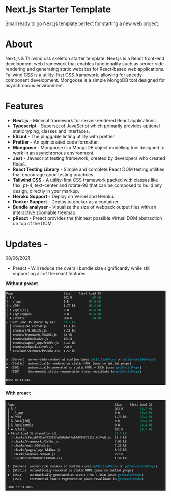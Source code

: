 # Next.js Starter Template

Small ready to go Next.js template perfect for starting a new web project.

# About

Next.js & Tailwind css skeleton starter template. Next.js is a React front-end development web framework that enables functionality such as server-side rendering and generating static websites for React-based web applications. Tailwind CSS is a utility-first CSS framework, allowing for speedy component development. Mongoose is a simple MongoDB tool designed for asynchronous environment.

# Features

- **Next.js** - Minimal framework for server-rendered React applications.
- **Typescript** - Superset of JavaScript which primarily provides optional static typing, classes and interfaces.
- **ESLint** - The pluggable linting utility with prettier.
- **Prettier** - An opinionated code formatter.
- **Mongoose** - Mongoose is a MongoDB object modelling tool designed to work in an asynchronous environment.
- **Jest** - Javascript testing framework, created by developers who created React.
- **React Testing Library** - Simple and complete React DOM testing utilities that encourage good testing practices.
- **Tailwind CSS** - A utility-first CSS framework packed with classes like flex, pt-4, text-center and rotate-90 that can be composed to build any design, directly in your markup.
- **Heroku Support** - Deploy on Vercel and Heroku.
- **Docker Support** - Deploy to docker as a container.
- **Bundle analyser** - Visualize the size of webpack output files with an interactive zoomable treemap.
- **pReact** - Preact provides the thinnest possible Virtual DOM abstraction on top of the DOM

# Updates -

08/06/2021

- Preact - Will reduce the overall bundle size significantly while still supporting all of the react features

**Without preact**

![alt text](https://github.com/Patryks1/nextjs-tailwindcss-mongoose-template/blob/main/.info/withoutPreact.png?raw=true)

**With preact**

![alt text](https://github.com/Patryks1/nextjs-tailwindcss-mongoose-template/blob/main/.info/withPreact.png?raw=true)

